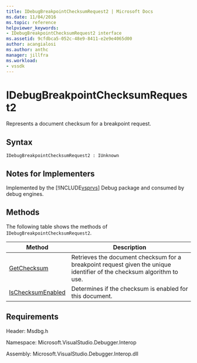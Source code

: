 ```yaml
---
title: IDebugBreakpointChecksumRequest2 | Microsoft Docs
ms.date: 11/04/2016
ms.topic: reference
helpviewer_keywords:
- IDebugBreakpointChecksumRequest2 interface
ms.assetid: 9cfdbca5-052c-48e9-8411-e2e9e4065d00
author: acangialosi
ms.author: anthc
manager: jillfra
ms.workload:
- vssdk
---
```

# IDebugBreakpointChecksumRequest2
Represents a document checksum for a breakpoint request.

## Syntax

```
IDebugBreakpointChecksumRequest2 : IUnknown
```

## Notes for Implementers
 Implemented by the [!INCLUDE[vsprvs](../../../code-quality/includes/vsprvs_md.md)] Debug package and consumed by debug engines.

## Methods
 The following table shows the methods of `IDebugBreakpointChecksumRequest2`.

|Method|Description|
|------------|-----------------|
|[GetChecksum](../../../extensibility/debugger/reference/idebugbreakpointchecksumrequest2-getchecksum.md)|Retrieves the document checksum for a breakpoint request given the unique identifier of the checksum algorithm to use.|
|[IsChecksumEnabled](../../../extensibility/debugger/reference/idebugbreakpointchecksumrequest2-ischecksumenabled.md)|Determines if the checksum is enabled for this document.|

## Requirements
 Header: Msdbg.h

 Namespace: Microsoft.VisualStudio.Debugger.Interop

 Assembly: Microsoft.VisualStudio.Debugger.Interop.dll
